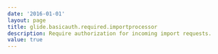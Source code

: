 ```yaml
---
date: '2016-01-01'
layout: page
title: glide.basicauth.required.importprocessor
description: Require authorization for incoming import requests. 
value: true 
---
```

